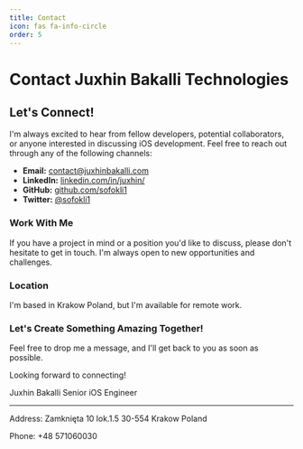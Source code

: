 ```yaml
---
title: Contact
icon: fas fa-info-circle
order: 5
---
```


# Contact Juxhin Bakalli Technologies

## Let's Connect!

I'm always excited to hear from fellow developers, potential collaborators, or anyone interested in discussing iOS development. Feel free to reach out through any of the following channels:

- **Email:** [contact@juxhinbakalli.com](mailto:contact@juxhinbakalli.com)
- **LinkedIn:** [linkedin.com/in/juxhin/](https://www.linkedin.com/in/juxhin/)
- **GitHub:** [github.com/sofokli1](https://github.com/sofokli1)
- **Twitter:** [@sofokli1](https://twitter.com/sofokli1)

### Work With Me

If you have a project in mind or a position you'd like to discuss, please don't hesitate to get in touch. I'm always open to new opportunities and challenges.

### Location

I'm based in Krakow Poland, but I'm available for remote work.

### Let's Create Something Amazing Together!

Feel free to drop me a message, and I'll get back to you as soon as possible.

Looking forward to connecting!

Juxhin Bakalli
Senior iOS Engineer

---

Address: 
Zamknięta 10 lok.1.5
30-554 Krakow
Poland

Phone:
+48 571060030

